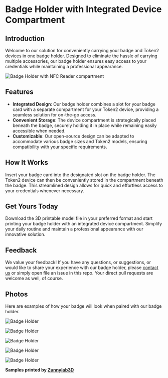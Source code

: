 # Badge Holder with Integrated Device Compartment

## Introduction
Welcome to our solution for conveniently carrying your badge and Token2 devices in one badge holder. Designed to eliminate the hassle of carrying multiple accessories, our badge holder ensures easy access to your credentials while maintaining a professional appearance.

![Badge Holder with NFC Reader compartment](https://www.token2.swiss/img/3DBadgeHolder/r/model.png)

## Features
- **Integrated Design**: Our badge holder combines a slot for your badge card with a separate compartment for your Token2 device, providing a seamless solution for on-the-go access.
- **Convenient Storage**: The device compartment is strategically placed beneath the badge, securely holding it in place while remaining easily accessible when needed.
- **Customizable**: Our open-source design can be adapted to accommodate various badge sizes and Token2 models, ensuring compatibility with your specific requirements.

## How It Works
Insert your badge card into the designated slot on the badge holder. The Token2 device can then be conveniently stored in the compartment beneath the badge. This streamlined design allows for quick and effortless access to your credentials whenever necessary.

## Get Yours Today
Download the 3D printable model file in your preferred format and start printing your badge holder with an integrated device  compartment. Simplify your daily routine and maintain a professional appearance with our innovative solution.

## Feedback
We value your feedback! If you have any questions, or suggestions, or would like to share your experience with our badge holder, please [contact us](https://www.token2/swiss/contact) or simply open file an issue in this repo. Your direct pull requests are welcome as well, of course.
 
## Photos
Here are examples of how your badge will look when paired with our badge holder. 

![Badge Holder](https://www.token2.swiss/img/3DBadgeHolder/r/IMG_5537.jpg)

![Badge Holder](https://www.token2.swiss/img/3DBadgeHolder/r/IMG_5538.jpg)

![Badge Holder](https://www.token2.swiss/img/3DBadgeHolder/r/IMG_5539.jpg)

![Badge Holder](https://www.token2.swiss/img/3DBadgeHolder/r/IMG_5540.jpg)

![Badge Holder](https://www.token2.swiss/img/3DBadgeHolder/r/IMG_5541.jpg)


__Samples printed by [Zunnylab3D](https://www.zummylab3d.fr/)__
